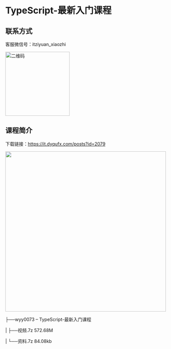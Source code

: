 # TypeScript-最新入门课程

## 联系方式

客服微信号：itziyuan_xiaozhi

<img src="https://ziyuanyun.oss-cn-guangzhou.aliyuncs.com/common/20240614073449/666b82192834a.jpg" width="200" height="200" alt="二维码">

## 课程简介

下载链接：https://it.dyqufx.com/posts?id=2079

<img src="https://ziyuanyun.oss-cn-guangzhou.aliyuncs.com/yun/20240515183644/6644903c4e251.jpg" width="500" alt="">

  ├──wyy0073 &#8211; TypeScript-最新入门课程

 | ├──视频.7z 572.68M

 | └──资料.7z 84.08kb

  